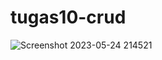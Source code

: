 # tugas10-crud

![Screenshot 2023-05-24 214521](https://github.com/xTats/tugas10-crud/assets/122331956/91d9be63-ce34-40c4-a1d7-983c2fc08207)

